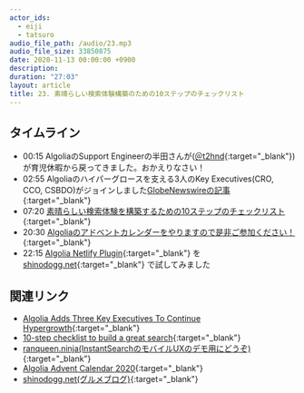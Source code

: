 ```yaml
---
actor_ids:
  - eiji
  - tatsuro
audio_file_path: /audio/23.mp3
audio_file_size: 33850875
date: 2020-11-13 00:00:00 +0900
description: 
duration: "27:03"
layout: article
title: 23. 素晴らしい検索体験構築のための10ステップのチェックリスト
---
```


## タイムライン

- 00:15 AlgoliaのSupport Engineerの半田さんが([＠t2hnd](https://twitter.com/t2hnd){:target="_blank"})が育児休暇から戻ってきました。おかえりなさい！
- 02:55 Algoliaのハイパーグロースを支える3人のKey Executives(CRO, CCO, CSBDO)がジョインしました[GlobeNewswireの記事](https://www.globenewswire.com/news-release/2020/11/10/2124001/0/en/Algolia-Adds-Three-Key-Executives-To-Continue-Hypergrowth.html){:target="_blank"}
- 07:20 [素晴らしい検索体験を構築するための10ステップのチェックリスト](https://medium.com/videdressing-engineering/10-step-checklist-for-building-a-great-search-1c8373a97a87){:target="_blank"}
- 20:30 [Algoliaのアドベントカレンダーをやりますので是非ご参加ください！](https://qiita.com/advent-calendar/2020/algolia){:target="_blank"}
- 22:15 [Algolia Netlify Plugin](https://github.com/algolia/algoliasearch-netlify/){:target="_blank"} を [shinodogg.net](https://shinodogg.net/){:target="_blank"} で試してみました

## 関連リンク

- [Algolia Adds Three Key Executives To Continue Hypergrowth](https://www.globenewswire.com/news-release/2020/11/10/2124001/0/en/Algolia-Adds-Three-Key-Executives-To-Continue-Hypergrowth.html){:target="_blank"}
- [10-step checklist to build a great search](https://medium.com/videdressing-engineering/10-step-checklist-for-building-a-great-search-1c8373a97a87){:target="_blank"}
- [ranqueen.ninja(InstantSearchのモバイルUXのデモ用にどうぞ)](https://ranqueen.ninja/){:target="_blank"}
- [Algolia Advent Calendar 2020](https://qiita.com/advent-calendar/2020/algolia){:target="_blank"}
- [shinodogg.net(グルメブログ)](https://shinodogg.net/){:target="_blank"}
